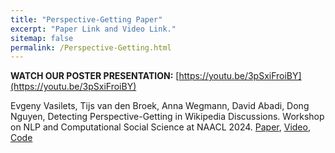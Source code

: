 ```yaml
---
title: "Perspective-Getting Paper"
excerpt: "Paper Link and Video Link."
sitemap: false
permalink: /Perspective-Getting.html
---
```


**WATCH OUR POSTER PRESENTATION:** [https://youtu.be/3pSxiFroiBY](https://youtu.be/3pSxiFroiBY) 

Evgeny Vasilets, Tijs van den Broek, Anna Wegmann, David Abadi, Dong Nguyen, Detecting Perspective-Getting in Wikipedia Discussions. Workshop on NLP and Computational Social Science at NAACL 2024. [Paper](https://annawegmann.github.io/pdf/2024-Vasilets_Perspective-Getting-Wikipedia.pdf), [Video](https://youtu.be/3pSxiFroiBY), [Code](https://osf.io/74kb5/?view_only=c4ad634aff354be2846d8f817232a593)
